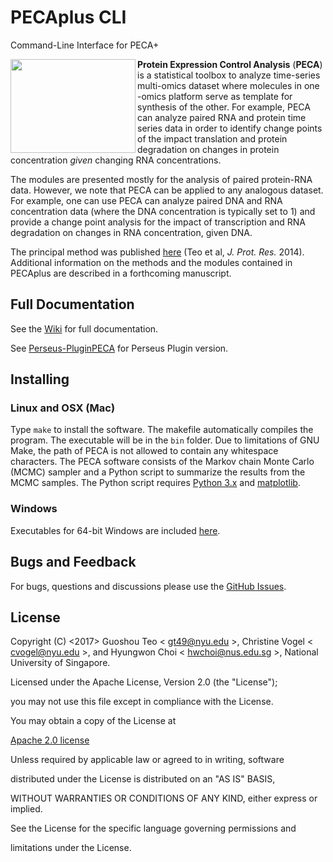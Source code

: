 # PECAplus CLI

Command-Line Interface for PECA+

<img src="https://github.com/PECAplus/PECAplus_cmd_line/wiki/images/PECALogo.png" align="left" width="200" height="150">



**Protein Expression Control Analysis** (**PECA**) is a statistical toolbox to analyze time-series multi-omics dataset where molecules in one -omics platform serve as template for synthesis of the other.  For example, PECA can analyze paired RNA and protein time series data in order to identify change points of the impact translation and protein degradation on changes in protein concentration *given* changing RNA concentrations. 



The modules are presented mostly for the analysis of paired protein-RNA data. However, we note that PECA can be applied to any analogous dataset. For example, one can use PECA can analyze paired DNA and RNA concentration data (where the DNA concentration is typically set to 1) and provide a change point analysis for the impact of transcription and RNA degradation on changes in RNA concentration, given DNA.

The principal method was published [here](http://pubs.acs.org/doi/abs/10.1021/pr400855q) (Teo et al, *J. Prot. Res.* 2014). Additional information on the methods and the modules contained in PECAplus are described in a forthcoming manuscript. 

## Full Documentation

See the [Wiki](https://github.com/PECAplus/PECAplus_cmd_line/wiki) for full documentation.

See [Perseus-PluginPECA](https://github.com/PECAplus/Perseus-PluginPECA) for Perseus Plugin version.

## Installing 

### Linux and OSX (Mac)

Type `make` to install the software. The makefile automatically compiles the program. The executable will be in the `bin` folder. Due to limitations of GNU Make, the path of PECA is not allowed to contain any whitespace characters. The PECA software consists of the Markov chain Monte Carlo (MCMC) sampler and a Python script to summarize the results from the MCMC samples. The Python script requires [Python 3.x](https://www.python.org/) and [matplotlib](https://matplotlib.org/).

### Windows

Executables for 64-bit Windows are included [here](https://github.com/PECAplus/PECAplus_cmd_line/tree/master/windows64binary).

## Bugs and Feedback

For bugs, questions and discussions please use the [GitHub Issues](https://github.com/PECAplus/PECAplus_cmd_line/issues).

## License

Copyright (C) <2017> Guoshou Teo < gt49@nyu.edu >, Christine Vogel < cvogel@nyu.edu >, and Hyungwon Choi < hwchoi@nus.edu.sg >, National University of Singapore.

Licensed under the Apache License, Version 2.0 (the "License");

you may not use this file except in compliance with the License.

You may obtain a copy of the License at

[Apache 2.0 license](http://www.apache.org/licenses/LICENSE-2.0)

Unless required by applicable law or agreed to in writing, software

distributed under the License is distributed on an "AS IS" BASIS,

WITHOUT WARRANTIES OR CONDITIONS OF ANY KIND, either express or implied.

See the License for the specific language governing permissions and

limitations under the License.


